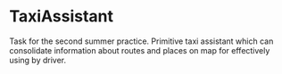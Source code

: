 # TaxiAssistant
Task for the second summer practice.  Primitive taxi assistant which can consolidate information about routes and places on map for effectively  using by driver.
